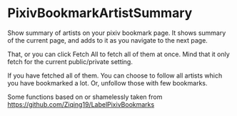 # PixivBookmarkArtistSummary

Show summary of artists on your pixiv bookmark page. It shows summary of the current page, and adds to it as you navigate to the next page. 

That, or you can click Fetch All to fetch all of them at once. Mind that it only fetch for the current public/private setting. 

If you have fetched all of them. You can choose to follow all artists which you have bookmarked a lot. Or, unfollow those with few bookmarks. 

Some functions based on or shamelessly taken from https://github.com/Ziqing19/LabelPixivBookmarks
